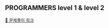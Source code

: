 ## PROGRAMMERS level 1 & level 2

[🔗 문제풀이 링크](https://www.notion.so/PROGRAMMERS-bee96802e46c4131b7104211a2176ae4?pvs=4)